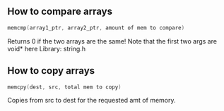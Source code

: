 ## How to compare arrays
```c
memcmp(array1_ptr, array2_ptr, amount of mem to compare)
```
Returns 0 if the two arrays are the same!
Note that the first two args are void* here
Library: string.h

## How to copy arrays
```c
memcpy(dest, src, total mem to copy)
```
Copies from src to dest for the requested amt of memory.


